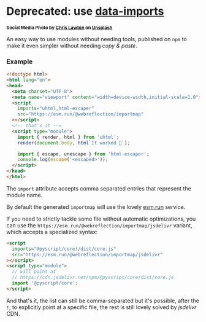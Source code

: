 # Deprecated: use [data-imports](https://github.com/WebReflection/data-imports)

<sup>**Social Media Photo by [Chris Lawton](https://unsplash.com/@chrislawton) on [Unsplash](https://unsplash.com/)**</sup>

An easy way to use modules without needing tools, published on `npm` to make it even simpler without needing *copy & paste*.

### Example
```html
<!doctype html>
<html lang="en">
<head>
  <meta charset="UTF-8">
  <meta name="viewport" content="width=device-width,initial-scale=1.0">
  <script
    imports="uhtml,html-escaper"
    src="https://esm.run/@webreflection/importmap"
  ></script>
  <!-- that's it -->
  <script type="module">
    import { render, html } from 'uhtml';
    render(document.body, html`It worked 🥳`);

    import { escape, unescape } from 'html-escaper';
    console.log(escape('<escaped>'));
  </script>
</head>
</html>
```

The `import` attribute accepts comma separated entries that represent the module name.

By default the generated `importmap` will use the lovely [esm.run](https://esm.run/) service.

If you need to strictly tackle some file without automatic optimizations, you can use the `https://esm.run/@webreflection/importmap/jsdelivr` variant, which accepts a specialized syntax:

```html
<script
  imports="@pyscript/core!/dist/core.js"
  src="https://esm.run/@webreflection/importmap/jsdelivr"
></script>
<script type="module">
  // will point at
  // https://cdn.jsdelivr.net/npm/@pyscript/core/dist/core.js
  import '@pyscript/core';
</script>
```

And that's it, the list can still be comma-separated but it's possible, after the `!`, to explicitly point at a specific file, the rest is still lovely solved by *jsdelivr* CDN.
